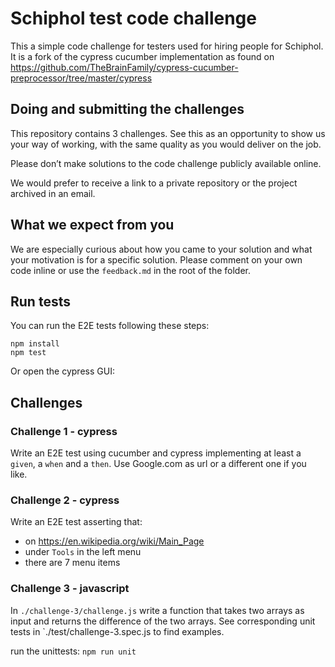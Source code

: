 # Schiphol test code challenge
This a simple code challenge for testers used for hiring people for Schiphol. It is a fork of the cypress cucumber implementation as found on https://github.com/TheBrainFamily/cypress-cucumber-preprocessor/tree/master/cypress

## Doing and submitting the challenges
This repository contains 3 challenges.
See this as an opportunity to show us your way of working, with the same quality as you would deliver on the job.

Please don’t make solutions to the code challenge publicly available online.

We would prefer to receive a link to a private repository or the project archived in an email.

## What we expect from you
We are especially curious about how you came to your solution and what your motivation is for a specific solution. Please comment on your own code inline or use the `feedback.md` in the root of the folder.

## Run tests
You can run the E2E tests following these steps:
```
npm install
npm test
```  
Or open the cypress GUI:
## Challenges
### Challenge 1 - cypress
Write an E2E test using cucumber and cypress implementing at least a `given`, a `when` and a `then`. Use Google.com as url or a different one if you like.

### Challenge 2 - cypress
Write an E2E test asserting that:
 - on https://en.wikipedia.org/wiki/Main_Page
 - under `Tools` in the left menu
 - there are 7 menu items

### Challenge 3 - javascript
In `./challenge-3/challenge.js` write a function that takes two arrays as input and returns the difference of the two arrays. See corresponding unit tests in `./test/challenge-3.spec.js to find examples.

run the unittests:
`npm run unit`